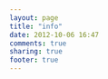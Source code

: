 ```yaml
---
layout: page
title: "info"
date: 2012-10-06 16:47
comments: true
sharing: true
footer: true
---
```

